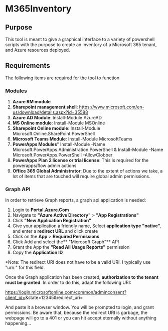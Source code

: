 # M365Inventory
## Purpose
This tool is meant to give a graphical interface to a variety of powershell scripts with the purpose to create an inventory of a Microsoft 365 tenant, and Azure resources deployed.

## Requirements
The following items are required for the tool to function

### Modules
1. **Azure RM module**
2. **Sharepoint management shell**: https://www.microsoft.com/en-us/download/details.aspx?id=35588
3. **Azure AD Module**: Install-Module AzureAD
4. **MS Online module**: Install-Module MSOnline 
5. **Sharepoint Online module**: Install-Module Microsoft.Online.SharePoint.PowerShell
6. **Microsoft Teams Module**: Install-Module MicrosoftTeams 
7. **PowerApps Modules**" Install-Module -Name Microsoft.PowerApps.Administration.PowerShell & Install-Module -Name Microsoft.PowerApps.PowerShell -AllowClobber
8. **PowerApps Plan 2 license or trial license**: This is required for the powerapps/flow admin actions
9. **Office 365 Global Administrator**: Due to the extent of actions we take, a lot of items that are touched will require global admin permissions.

### Graph API
In order to retrieve Graph reports, a graph api application is needed:
1. Login to **Portal.Azure.Com**
2. Navigate to **"Azure Active Directory"** > **"App Registrations"**
3. Click **"New Application Registration"**
4. Give your application a friendly name, Select **application type "native"**, and enter a **redirect URL** and click create
5. Click on the **App** > **Required Permissions**
6. Click Add and select the** "Microsoft Graph"** API
7. Grant the App the **"Read All Usage Reports"** permission
8. Copy the **Application ID**

*Note: The redirect URI does not have to be a valid URI. I typically use "urn:<NameOfApplication>" for this field.

Once the Graph application has been created, **authorization to the tenant must be granted**. In order to do this, adapt the following URI:

https://login.microsoftonline.com/common/adminconsent?client_id=<Application Id>&state=12345&redirect_uri=<Redirect URL>

And paste it a browser window. You will be prompted to login, and grant permissions. Be aware that, because the redirect URI is garbage, the webpage will go to a 401 or you can hit accept eternally without anything happening...
